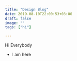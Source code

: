 ```yaml
---
title: "Design Blog"
date: 2019-08-10T22:00:53+03:00
draft: false
image: ""
tags: ["hi"]

---
```


Hi Everybody 
- I am here